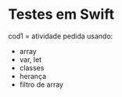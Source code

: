 # Testes em Swift

cod1 = atividade pedida
usando:
- array
- var, let
- classes
- herança
- filtro de array
